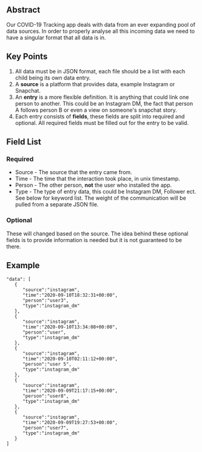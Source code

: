 ## Abstract
Our COVID-19 Tracking app deals with data from an ever expanding pool of data sources. In order to properly analyse all this incoming data we need to have a singular format that all data is in.

## Key Points
1. All data must be in JSON format, each file should be a list with each child being its own data entry.
2. A **source** is a platform that provides data, example Instagram or Snapchat.
3. An **entry** is a more flexible definition. It is anything that could link one person to another. This could be an Instagram DM, the fact that person A follows person B or even a view on someone's snapchat story.
4. Each entry consists of **fields**, these fields are split into required and optional. All required fields must be filled out for the entry to be valid.

## Field List
### Required
* Source - The source that the entry came from.
* Time - The time that the interaction took place, in unix timestamp.
* Person - The other person, **not** the user who installed the app.
* Type - The type of entry data, this could be Instagram DM, Follower ect. See below for keyword list. The weight of the communication will be pulled from a separate JSON file.

### Optional
These will changed based on the source.
The idea behind these optional fields is to provide information is needed but it is not guaranteed to be there.

## Example
~~~
"data": [
   {
      "source":"instagram",
      "time":"2020-09-10T18:32:31+00:00",
      "person":"user3",
      "type":"instagram_dm"
   },
   {
      "source":"instagram",
      "time":"2020-09-10T13:34:08+00:00",
      "person":"user",
      "type":"instagram_dm"
   },
   {
      "source":"instagram",
      "time":"2020-09-10T02:11:12+00:00",
      "person":"user 5",
      "type":"instagram_dm"
   },
   {
      "source":"instagram",
      "time":"2020-09-09T21:17:15+00:00",
      "person":"user8",
      "type":"instagram_dm"
   },
   {
      "source":"instagram",
      "time":"2020-09-09T19:27:53+00:00",
      "person":"user7",
      "type":"instagram_dm"
   }
]
~~~
